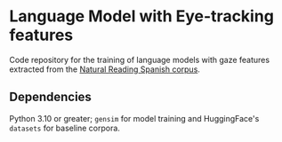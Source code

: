 # Language Model with Eye-tracking features
Code repository for the training of language models with gaze features extracted from the [Natural Reading Spanish corpus](https://github.com/FerminT/NaturalReadingET).
## Dependencies
Python 3.10 or greater; ```gensim``` for model training and HuggingFace's ```datasets``` for baseline corpora.